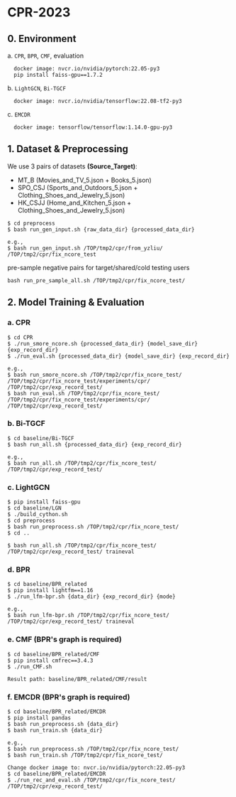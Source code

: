 # CPR-2023

## 0. Environment
a. `CPR`, `BPR`, `CMF`, evaluation
```
  docker image: nvcr.io/nvidia/pytorch:22.05-py3  
  pip install faiss-gpu==1.7.2
```
b. `LightGCN`, `Bi-TGCF`
```
  docker image: nvcr.io/nvidia/tensorflow:22.08-tf2-py3
```
c. `EMCDR`
```
  docker image: tensorflow/tensorflow:1.14.0-gpu-py3
```

## 1. Dataset & Preprocessing
We use 3 pairs of datasets **(Source_Target)**:
* MT_B (Movies_and_TV_5.json + Books_5.json)
* SPO_CSJ (Sports_and_Outdoors_5.json + Clothing_Shoes_and_Jewelry_5.json)
* HK_CSJJ (Home_and_Kitchen_5.json + Clothing_Shoes_and_Jewelry_5.json)
```
$ cd preprocess
$ bash run_gen_input.sh {raw_data_dir} {processed_data_dir}

e.g., 
$ bash run_gen_input.sh /TOP/tmp2/cpr/from_yzliu/ /TOP/tmp2/cpr/fix_ncore_test
```

pre-sample negative pairs for target/shared/cold testing users
```
bash run_pre_sample_all.sh /TOP/tmp2/cpr/fix_ncore_test/

```

## 2. Model Training & Evaluation
### a. CPR
```
$ cd CPR 
$ ./run_smore_ncore.sh {processed_data_dir} {model_save_dir} {exp_record_dir}
$ ./run_eval.sh {processed_data_dir} {model_save_dir} {exp_record_dir}

e.g.,
$ bash run_smore_ncore.sh /TOP/tmp2/cpr/fix_ncore_test/ /TOP/tmp2/cpr/fix_ncore_test/experiments/cpr/ /TOP/tmp2/cpr/exp_record_test/
$ bash run_eval.sh /TOP/tmp2/cpr/fix_ncore_test/ /TOP/tmp2/cpr/fix_ncore_test/experiments/cpr/ /TOP/tmp2/cpr/exp_record_test/
```

### b. Bi-TGCF
```
$ cd baseline/Bi-TGCF
$ bash run_all.sh {processed_data_dir} {exp_record_dir}

e.g.,
$ bash run_all.sh /TOP/tmp2/cpr/fix_ncore_test/ /TOP/tmp2/cpr/exp_record_test/
```

### c. LightGCN
```
$ pip install faiss-gpu
$ cd baseline/LGN
$ ./build_cython.sh
$ cd preprocess
$ bash run_preprocess.sh /TOP/tmp2/cpr/fix_ncore_test/
$ cd ..

$ bash run_all.sh /TOP/tmp2/cpr/fix_ncore_test/ /TOP/tmp2/cpr/exp_record_test/ traineval
```



### d. BPR
```
$ cd baseline/BPR_related
$ pip install lightfm==1.16
$ ./run_lfm-bpr.sh {data_dir} {exp_record_dir} {mode}

e.g.,
$ bash run_lfm-bpr.sh /TOP/tmp2/cpr/fix_ncore_test/ /TOP/tmp2/cpr/exp_record_test/ traineval

```

### e. CMF (BPR's graph is required)
```
$ cd baseline/BPR_related/CMF
$ pip install cmfrec==3.4.3
$ ./run_CMF.sh

Result path: baseline/BPR_related/CMF/result
```

### f. EMCDR (BPR's graph is required)
```
$ cd baseline/BPR_related/EMCDR
$ pip install pandas
$ bash run_preprocess.sh {data_dir}
$ bash run_train.sh {data_dir}

e.g., 
$ bash run_preprocess.sh /TOP/tmp2/cpr/fix_ncore_test/
$ bash run_train.sh /TOP/tmp2/cpr/fix_ncore_test/

Change docker image to: nvcr.io/nvidia/pytorch:22.05-py3
$ cd baseline/BPR_related/EMCDR
$ ./run_rec_and_eval.sh /TOP/tmp2/cpr/fix_ncore_test/ /TOP/tmp2/cpr/exp_record_test/

```
